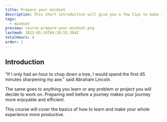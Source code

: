 ```yaml
---
title: Prepare your mindset
description: This short introduction will give you a few tips to make the most of this course
tags:
  - mindset
preview: course-prepare-your-mindset.png
lastmod: 2023-05-24T04:28:53.384Z
totalHours: 4
order: 1
---
```


## Introduction

“If I only had an hour to chop down a tree, I would spend the first 45 minutes sharpening my axe.” said Abraham Lincoln.

The same goes to anything you learn or any problem or project you will decide to work on. Preparing well before a journey makes your journey more enjoyable and efficient.

This course will cover the basics of how to learn and make your whole experience more productive.